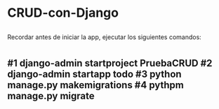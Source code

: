 # CRUD-con-Django
##
Recordar antes de iniciar la app, ejecutar los siguientes comandos:
#
#1 django-admin startproject PruebaCRUD
#2 django-admin startapp todo
#3 python manage.py makemigrations
#4 pythpm manage.py migrate
---------------------

